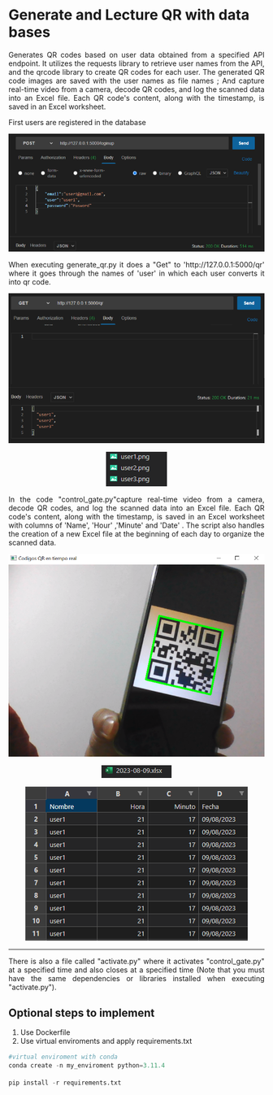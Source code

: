 # Generate and Lecture QR with data bases 


<p align="justify">
 Generates QR codes based on user data obtained from a specified API endpoint. It utilizes the requests library to retrieve user names from the API, and the qrcode library to create QR codes for each user. The generated QR code images are saved with the user names as file names ; And capture real-time video from a camera, decode QR codes, and log the scanned data into an Excel file. Each QR code's content, along with the timestamp, is saved in an Excel worksheet.
</p>

<p align="justify">
First users are registered in the database
</p>

<p align="center">
  <img src="README-images\register.PNG" alt="StepLast">
</p>

<p align="justify">
When executing generate_qr.py it does a "Get" to 'http://127.0.0.1:5000/qr' where it goes through the names of 'user' in which each user converts it into qr code.
</p>

<p align="center">
  <img src="README-images\get_qr.PNG" alt="StepLast">
</p>

<p align="center">
  <img src="README-images\users.PNG" alt="StepLast">
</p>

<p align="justify">
In the code "control_gate.py"capture real-time video from a camera, decode QR codes, and log the scanned data into an Excel file. Each QR code's content, along with the timestamp, is saved in an Excel worksheet with columns of 'Name', 'Hour' ,'Minute' and 'Date' . The script also handles the creation of a new Excel file at the beginning of each day to organize the scanned data.
</p>

<p align="center">
  <img src="README-images\detection_qr_gate.PNG" alt="StepLast">
</p>

<p align="center">
  <img src="README-images\excel-save.PNG" alt="StepLast">
</p>
<p align="center">
  <img src="README-images\excel_show.PNG" alt="StepLast">
</p>

---
<p align="justify">
There is also a file called "activate.py" where it activates "control_gate.py" at a specified time and also closes at a specified time (Note that you must have the same dependencies or libraries installed when executing "activate.py").
</p>

## Optional steps to implement

1. Use Dockerfile 
2. Use virtual enviroments and apply  requirements.txt 
```python
#virtual enviroment with conda 
conda create -n my_enviroment python=3.11.4

pip install -r requirements.txt
```